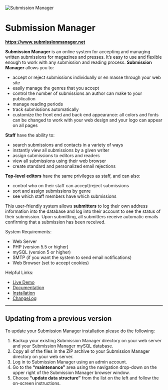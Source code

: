![Submission Manager](https://www.submissionmanager.net/info/logo.gif)

# Submission Manager
**https://www.submissionmanager.net**

**Submission Manager** is an online system for accepting and managing written submissions for magazines and presses. It’s easy to use and flexible enough to work with any submission and reading process. **Submission Manager** allows you to:

* accept or reject submissions individually or en masse through your web site
* easily manage the genres that you accept
* control the number of submissions an author can make to your publication
* manage reading periods
* track submissions automatically
* customize the front end and back end appearance: all colors and fonts can be changed to work with your web design and your logo can appear on all pages

**Staff** have the ability to:

* search submissions and contacts in a variety of ways
* instantly view all submissions by a given writer
* assign submissions to editors and readers
* view all submissions using their web browser
* create standard and personalized email rejections

**Top-level editors** have the same privileges as staff, and can also:

* control who on their staff can accept/reject submissions
* sort and assign submissions by genre
* see which staff members have which submissions

This user-friendly system allows **submitters** to log their own address information into the database and log into their account to see the status of their submission. Upon submitting, all submitters receive automatic emails confirming that a submission has been received.

System Requirements:

* Web Server
* PHP (version 5.5 or higher)
* mySQL (version 5 or higher)
* SMTP (if you want the system to send email notifications)
* Web Browser (set to accept cookies)

Helpful Links:

* [Live Demo](https://www.submissionmanager.net)
* [Documentation](https://www.submissionmanager.net/documentation.html)
* [Installation](https://www.submissionmanager.net/documentation.html#installation_header)
* [ChangeLog](changelog.txt)

---

## Updating from a previous version

To update your Submission Manager installation please do the following:

1. Backup your existing Submission Manager directory on your web server and your Submission Manager mySQL database.
1. Copy all of the files in the ZIP archive to your Submission Manager directory on your web server.
1. Log in to Submission Manager using an admin account.
1. Go to the **“maintenance”** area using the navigation drop-down on the upper right of the Submission Manager browser window.
1. Choose **“update data structure”** from the list on the left and follow the on-screen instructions.